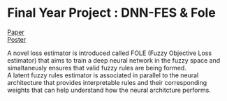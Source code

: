 # Final Year Project : DNN-FES & Fole 
[Paper](https://hdl.handle.net/10356/153483)  
[Poster](https://www.ntu.edu.sg/docs/librariesprovider118/technovationposter/dec2021/4_soham-dandapath_fypposter.pdf?sfvrsn=bee1a995_3)


A novel loss estimator is introduced called FOLE (Fuzzy Objective Loss estimator) that aims to train a deep neural network in the fuzzy space and simaltaneusly ensures that valid fuzzy rules are being formed.  
A latent fuzzy rules estimator is associated in parallel to the neural architecture that provides interpretable rules and their corresponding weights that can help understand how the neural architcture performs.

